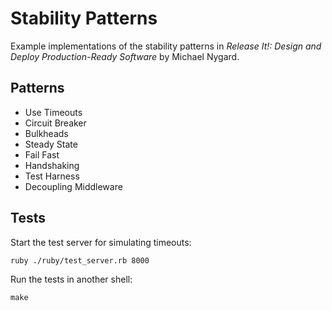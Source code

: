 # Stability Patterns

Example implementations of the stability patterns in _Release It!: Design and Deploy Production-Ready Software_ by Michael Nygard.

## Patterns

* Use Timeouts
* Circuit Breaker
* Bulkheads
* Steady State
* Fail Fast
* Handshaking
* Test Harness
* Decoupling Middleware

## Tests

Start the test server for simulating timeouts:

```
ruby ./ruby/test_server.rb 8000
```

Run the tests in another shell:

```
make
```
